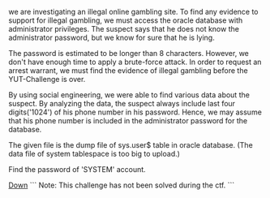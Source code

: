 <html><head>
<meta http-equiv="content-type" content="text/html; charset=UTF-8"></head><body><p>we
 are investigating an illegal online gambling site. To find any evidence
 to support for illegal gambling, we must access the oracle database 
with administrator privileges. The suspect says that he does not know 
the administrator password, but we know for sure that he is lying.
</p><p>
The password is estimated to be longer than 8 characters. However, we 
don't have enough time to apply a brute-force attack. In order to 
request an arrest warrant, we must find the evidence of illegal gambling
 before the YUT-Challenge is over.

</p><p>
By using social engineering, we were able to find various data about the
 suspect. By analyzing the data, the suspect always include last four 
digits('1024') of his phone number in his password. Hence, we may assume
 that his phone number is included in the administrator password for the
 database.

</p><p>
The given file is the dump file of sys.user$ table in oracle database. 
(The data file of system tablespace is too big to upload.) 

</p><p>
Find the password of 'SYSTEM' account.
</p>
<a href="3847AB8CB6470EC73765DAD5A97852CC" target="_blank">Down</a>
</body></html>
```
Note: This challenge has not been solved during the ctf.
```
